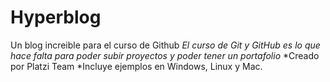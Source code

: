 # Hyperblog
Un blog increible para el curso de Github
*El curso de Git y GitHub es lo que hace falta para poder subir proyectos y poder tener un portafolio*
*Creado por Platzi Team
*Incluye ejemplos en Windows, Linux y Mac.
